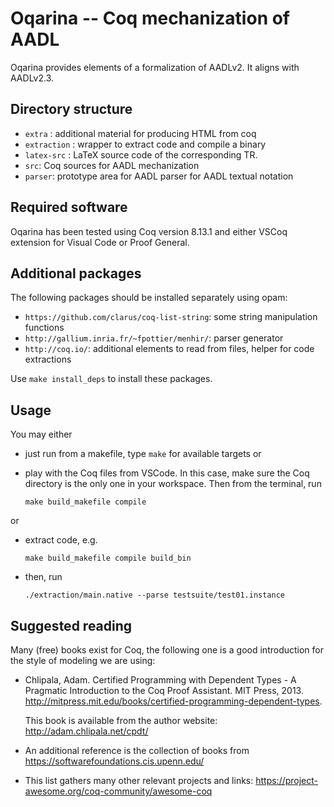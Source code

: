 # Oqarina -- Coq mechanization of AADL

Oqarina provides elements of a formalization of AADLv2. It aligns with AADLv2.3.

## Directory structure

* `extra` : additional material for producing HTML from coq
* `extraction` : wrapper to extract code and compile a binary
* `latex-src` : LaTeX source code of the corresponding TR.
* `src`: Coq sources for AADL mechanization
* `parser`: prototype area for AADL parser for AADL textual notation

## Required software

Oqarina has been tested using Coq version 8.13.1 and either VSCoq extension for Visual Code or Proof General.

## Additional packages

The following packages should be installed separately using opam:

* `https://github.com/clarus/coq-list-string`: some string manipulation functions
* `http://gallium.inria.fr/~fpottier/menhir/`: parser generator
* `http://coq.io/`: additional elements to read from files, helper for code extractions

Use `make install_deps` to install these packages.

## Usage

You may either
- just run from a makefile, type `make` for available targets or
- play with the Coq files from VSCode. In this case, make sure the Coq directory is the only one in your workspace. Then from the terminal, run

    ```make build_makefile compile ```

or
- extract code, e.g.

  ```make build_makefile compile build_bin```

- then, run

  ```./extraction/main.native --parse testsuite/test01.instance```

## Suggested reading

Many (free) books exist for Coq, the following one is a good introduction for the style of modeling we are using:

- Chlipala, Adam. Certified Programming with Dependent Types - A Pragmatic Introduction to the Coq Proof Assistant. MIT Press, 2013. http://mitpress.mit.edu/books/certified-programming-dependent-types.

  This book is available from the author website: http://adam.chlipala.net/cpdt/

- An additional reference is the collection of books from https://softwarefoundations.cis.upenn.edu/

- This list gathers many other relevant projects and links: https://project-awesome.org/coq-community/awesome-coq
